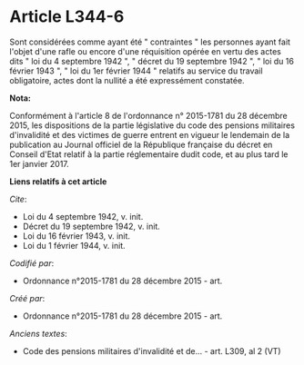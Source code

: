 # Article L344-6

Sont considérées comme ayant été " contraintes " les personnes ayant fait l'objet d'une rafle ou encore d'une réquisition
opérée en vertu des actes dits " loi du 4 septembre 1942 ", " décret du 19 septembre 1942 ", " loi du 16 février 1943 ", "
loi du 1er février 1944 " relatifs au service du travail obligatoire, actes dont la nullité a été expressément constatée.

**Nota:**

Conformément à l'article 8 de l'ordonnance n° 2015-1781 du 28 décembre 2015, les dispositions de la partie législative du
code des pensions militaires d'invalidité et des victimes de guerre entrent en vigueur le lendemain de la publication au
Journal officiel de la République française du décret en Conseil d'Etat relatif à la partie réglementaire dudit code, et au
plus tard le 1er janvier 2017.

**Liens relatifs à cet article**

_Cite_:

  - Loi du 4 septembre 1942, v. init.
  - Décret du 19 septembre 1942, v. init.
  - Loi du 16 février 1943, v. init.
  - Loi du 1 février 1944, v. init.

_Codifié par_:

  - Ordonnance n°2015-1781 du 28 décembre 2015 - art.

_Créé par_:

  - Ordonnance n°2015-1781 du 28 décembre 2015 - art.

_Anciens textes_:

  - Code des pensions militaires d'invalidité et de... - art. L309, al 2 (VT)
